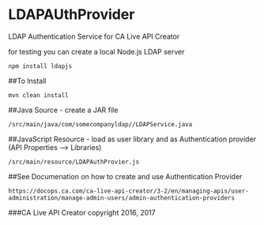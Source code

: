 LDAPAUthProvider 
==============================================

LDAP Authentication Service for CA Live API Creator

for testing you can create a local Node.js LDAP server
```
npm install ldapjs
```

##To Install
```
mvn clean install
```

##Java Source - create a JAR file
```
/src/main/java/com/somecompanyldap//LDAPService.java
```

##JavaScript Resource - load as user library and as Authentication provider (API Properties --> Libraries)
```
/src/main/resource/LDAPAuthProvier.js
```

##See Documenation on how to create and use Authentication Provider
```
https://docops.ca.com/ca-live-api-creator/3-2/en/managing-apis/user-administration/manage-admin-users/admin-authentication-providers
```

###CA Live API Creator copyright 2016, 2017
